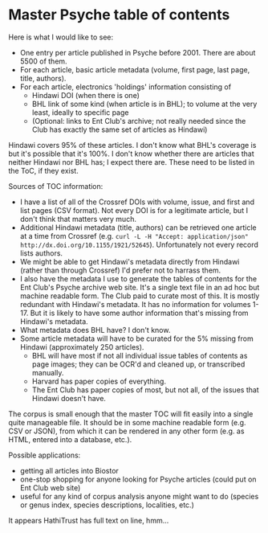 
# Master Psyche table of contents

Here is what I would like to see:

- One entry per article published in Psyche before 2001.  There are
  about 5500 of them.
- For each article, basic article metadata (volume, first page, last page, title,
  authors).
- For each article, electronics 'holdings' information consisting of
  * Hindawi DOI (when there is one)
  * BHL link of some kind (when article is in BHL); to volume at the
     very least, ideally to specific page
  * (Optional: links to Ent Club's archive; not really needed since
     the Club has exactly the same set of articles as Hindawi)

Hindawi covers 95% of these articles.  I don't know what BHL's
coverage is but it's possible that it's 100%.  I don't know whether
there are articles that neither Hindawi nor BHL has; I expect there
are.  These need to be listed in the ToC, if they exist.

Sources of TOC information:

- I have a list of all of the Crossref DOIs with volume, issue, and first
  and list pages (CSV format).  Not every DOI is for a legitimate
  article, but I don't think that matters very much.
- Additional Hindawi metadata (title, authors) can be retrieved one article at a time
  from Crossref (e.g. `curl -L -H "Accept: application/json" http://dx.doi.org/10.1155/1921/52645`).
  Unfortunately not every record lists authors.
- We might be able to get Hindawi's metadata directly from Hindawi
  (rather than through Crossref) I'd prefer not to harrass them.
- I also have the metadata I use to generate the tables of contents
  for the Ent Club's Psyche archive web site.  It's a single text file in 
  an ad hoc but machine readable form.  The Club paid to curate most
  of this.  It is mostly redundant with Hindawi's metadata.  It has no
  information for volumes 1-17.  But it is likely to have some author
  information that's missing from Hindawi's metadata.
- What metadata does BHL have? I don't know.
- Some article metadata will have to be curated for the 5% missing
  from Hindawi (approximately 250 articles).  
  * BHL will have most if
    not all individual issue tables of contents as page images; they can be
    OCR'd and cleaned up, or transcribed manually.
  * Harvard has paper copies of everything.
  * The Ent Club has paper copies of
    most, but not all, of the issues that Hindawi doesn't have.

The corpus is small enough that the master TOC will fit easily into a
single quite manageable file.  It should be in some machine readable
form (e.g. CSV or JSON), from which it can be rendered in any other
form (e.g. as HTML, entered into a database, etc.).

Possible applications:
* getting all articles into Biostor
* one-stop shopping for anyone looking for Psyche articles (could put
  on Ent Club web site)
* useful for any kind of corpus analysis anyone might want to do
  (species or genus index, species descriptions, localities, etc.)

It appears HathiTrust has full text on line, hmm...

